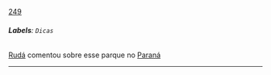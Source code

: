 [249](https://github.com/guilhermeprokisch/guilherme/issues/249) 
###### **Labels**: `Dicas`



[Rudá](Rudá) comentou sobre esse parque no [Paraná](Paraná)



-------------------------------------------------------------------------------

